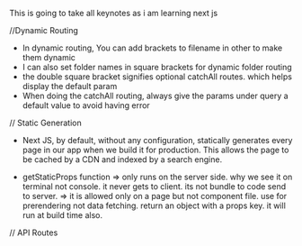 This is going to take all keynotes as i am learning next js

//Dynamic Routing

- In dynamic routing, You can add brackets to filename in other to make them dynamic
- I can also set folder names in square brackets for dynamic folder routing
- the double square bracket signifies optional catchAll routes. which helps display the default param
- When doing the catchAll routing, always give the params under query a default value to avoid having error

// Static Generation

- Next JS, by default, without any configuration, statically generates every page in our app when we build it for production. This allows the page to be cached by a CDN and indexed by a search engine.

- getStaticProps function
  => only runs on the server side. why we see it on terminal not console. it never gets to client. its not bundle to code send to server.
  => it is allowed only on a page but not component file. use for prerendering not data fetching. return an object with a props key. it will run at build time also.

// API Routes
